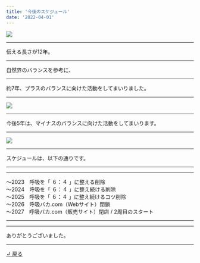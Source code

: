 ```yaml
---
title: '今後のスケジュール'
date: '2022-04-01'
---
```

![](/images/0-1.png)
***
伝える長さが12年。
***
自然界のバランスを参考に、
***
約7年、プラスのバランスに向けた活動をしてまいりました。  
***
![](/images/0-1_.png)
***
今後5年は、マイナスのバランスに向けた活動をしてまいります。
***
![](/images/0-1__.png)
***
スケジュールは、以下の通りです。
***
***
～2023　呼吸を「 ６：４ 」に整える削除  
～2024　呼吸を「 ６：４ 」に整え続ける削除  
～2025　呼吸を「 ６：４ 」に整え続けるコツ削除  
～2026　呼吸バカ.com（Webサイト）閉鎖  
～2027　呼吸バカ.com（販売サイト）閉店 / 2周目のスタート  
***
***
ありがとうございました。
***
[ ↲ 戻る ](https://01234567890.thebase.in/about)
